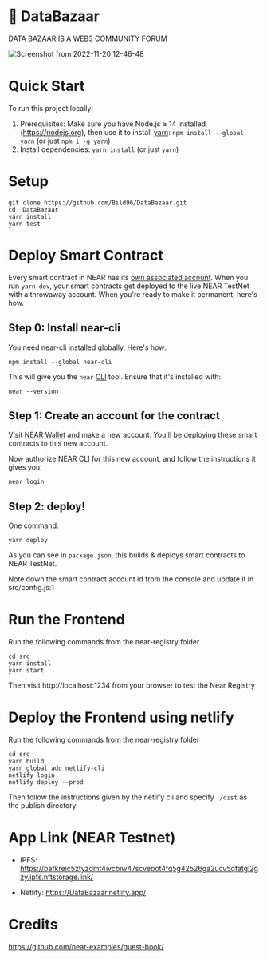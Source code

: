 # 💾 DataBazaar
DATA BAZAAR IS A WEB3 COMMUNITY FORUM

![Screenshot from 2022-11-20 12-46-48](https://user-images.githubusercontent.com/52472445/202898557-80ac4770-aa77-4041-9cd3-00c6a671a05a.png)

Quick Start
===========

To run this project locally:

1. Prerequisites: Make sure you have Node.js ≥ 14 installed (https://nodejs.org), then use it to install [yarn]: `npm install --global yarn` (or just `npm i -g yarn`)
2. Install dependencies: `yarn install` (or just `yarn`)

Setup
======
```
git clone https://github.com/Bild96/DataBazaar.git
cd  DataBazaar
yarn install
yarn test
```

Deploy Smart Contract
=====================

Every smart contract in NEAR has its [own associated account][NEAR accounts]. 
When you run `yarn dev`, your smart contracts get deployed to the live NEAR TestNet with a throwaway account. When you're ready to make it permanent, here's how.


Step 0: Install near-cli
--------------------------

You need near-cli installed globally. Here's how:

    npm install --global near-cli

This will give you the `near` [CLI] tool. Ensure that it's installed with:

    near --version


Step 1: Create an account for the contract
------------------------------------------

Visit [NEAR Wallet] and make a new account. You'll be deploying these smart contracts to this new account.

Now authorize NEAR CLI for this new account, and follow the instructions it gives you:

    near login

Step 2: deploy!
---------------

One command:

    yarn deploy

As you can see in `package.json`, this builds & deploys smart contracts to NEAR TestNet.

Note down the smart contract account id from the console and update it in src/config.js:1


Run the Frontend
================

Run the following commands from the near-registry folder

```
cd src
yarn install
yarn start
```

Then visit http://localhost:1234 from your browser to test the Near Registry

Deploy the Frontend using netlify
=================================

Run the following commands from the near-registry folder

```
cd src
yarn build
yarn global add netlify-cli
netlify login
netlify deploy --prod
```

Then follow the instructions given by the netlify cli and specify `./dist` as the publish directory


App Link (NEAR Testnet)
=======================
- IPFS:
https://bafkreic5ztyzdmt4ivcbiw47scvepot4fq5g42526ga2ucv5qfatgl2gzy.ipfs.nftstorage.link/
- Netlify:
https://DataBazaar.netlify.app/


  [NEAR]: https://nearprotocol.com/
  [yarn]: https://yarnpkg.com/
  [AssemblyScript]: https://docs.assemblyscript.org/
  [smart contract docs]: https://docs.nearprotocol.com/docs/roles/developer/contracts/assemblyscript
  [asp]: https://www.npmjs.com/package/@as-pect/cli
  [NEAR accounts]: https://docs.nearprotocol.com/docs/concepts/account
  [NEAR Wallet]: https://wallet.nearprotocol.com
  [near-cli]: https://github.com/nearprotocol/near-cli
  [CLI]: https://www.w3schools.com/whatis/whatis_cli.asp
  [create-near-app]: https://github.com/nearprotocol/create-near-app
  [NEAR Frontend]: https://docs.near.org/docs/api/naj-quick-reference


Credits
===========
https://github.com/near-examples/guest-book/
